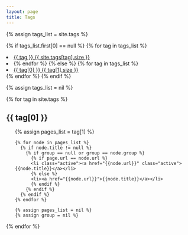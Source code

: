 ```yaml
---
layout: page
title: Tags
---
```


<div class='list-group'>
  {% assign tags_list = site.tags %}

  {% if tags_list.first[0] == null %}
    {% for tag in tags_list %}
      <li><a href="/tags#{{ tag }}-ref" class='list-group-item'>
        {{ tag }} <span class='badge'>{{ site.tags[tag].size }}</span>
      </a><li>
    {% endfor %}
  {% else %}
    {% for tag in tags_list %}
      <li><a href="/tags#{{ tag[0] }}-ref" class='list-group-item'>
        {{ tag[0] }} <span class='badge'>{{ tag[1].size }}</span>
      </a></li>
    {% endfor %}
  {% endif %}

  {% assign tags_list = nil %}
</div>

{% for tag in site.tags %}
  <h2 class='tag-header' id="{{ tag[0] }}-ref">{{ tag[0] }}</h2>
  <ul>
    {% assign pages_list = tag[1] %}

    {% for node in pages_list %}
      {% if node.title != null %}
        {% if group == null or group == node.group %}
          {% if page.url == node.url %}
          <li class="active"><a href="{{node.url}}" class="active">{{node.title}}</a></li>
          {% else %}
          <li><a href="{{node.url}}">{{node.title}}</a></li>
          {% endif %}
        {% endif %}
      {% endif %}
    {% endfor %}

    {% assign pages_list = nil %}
    {% assign group = nil %}
  </ul>
{% endfor %}